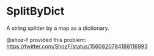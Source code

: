 # SplitByDict

A string splitter by a map as a dictionary.

@shoz-f provided this problem: https://twitter.com/ShozF/status/1560820784188116993

